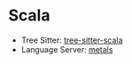 # Scala

- Tree Sitter: [tree-sitter-scala](https://github.com/tree-sitter/tree-sitter-scala)
- Language Server: [metals](https://github.com/scalameta/metals)
